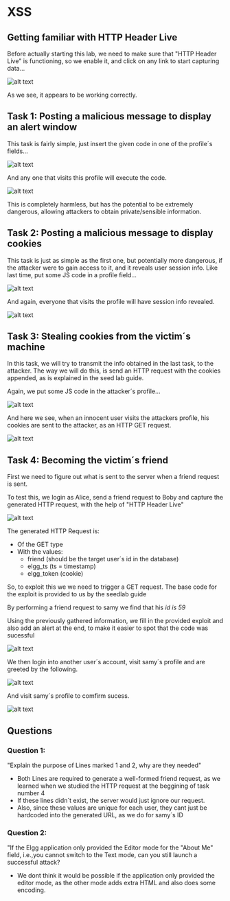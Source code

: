 # XSS

## Getting familiar with HTTP Header Live

Before actually starting this lab, we need to make sure that "HTTP Header Live" is functioning, so we enable it, and click on any link to start capturing data...

![alt text](https://github.com/ICWeiner/FEUP-FSI/blob/main/imgs/logbook10img1.PNG "Title")

As we see, it appears to be working correctly.

## Task 1: Posting a malicious message to display an alert window

This task is fairly simple, just insert the given code in one of the profile´s fields...

![alt text](https://github.com/ICWeiner/FEUP-FSI/blob/main/imgs/logbook10img2.PNG "Title")

 And any one that visits this profile will execute the code.

![alt text](https://github.com/ICWeiner/FEUP-FSI/blob/main/imgs/logbook10img3.PNG "Title")

This is completely harmless, but has the potential to be extremely dangerous, allowing attackers to obtain private/sensible information.


## Task 2: Posting a malicious message to display cookies

This task is just as simple as the first one, but potentially more dangerous, if the attacker were to gain access to it, and it reveals user session info.
Like last time, put some JS code in a profile field...

![alt text](https://github.com/ICWeiner/FEUP-FSI/blob/main/imgs/logbook10img4.PNG "Title")

And again, everyone that visits the profile will have session info revealed.

![alt text](https://github.com/ICWeiner/FEUP-FSI/blob/main/imgs/logbook10img5.PNG "Title")

## Task 3: Stealing cookies from the victim´s machine

In this task, we will try to transmit the info obtained in the last task, to the attacker.
The way we will do this, is send an HTTP request with the cookies appended, as is explained in the seed lab guide.

Again, we put some JS code in the attacker´s profile...

![alt text](https://github.com/ICWeiner/FEUP-FSI/blob/main/imgs/logbook10img6.PNG "Title")

And here we see, when an innocent user visits the attackers profile, his cookies are sent to the attacker, as an HTTP GET request.

![alt text](https://github.com/ICWeiner/FEUP-FSI/blob/main/imgs/logbook10img7.PNG "Title")

## Task 4: Becoming the victim´s friend

First we need to figure out what is sent to the server when a friend request is sent.

To test this, we login as Alice, send a friend request to Boby and capture the generated HTTP request, with the help of "HTTP Header Live"

![alt text](https://github.com/ICWeiner/FEUP-FSI/blob/main/imgs/logbook10img8.PNG "Title")

The generated HTTP Request is:
- Of the GET type
- With the values:
    - friend (should be the target user´s id in the database)
    - elgg_ts (ts = timestamp)
    - elgg_token (cookie)

So, to exploit this we we need to trigger a GET request.
The base code for the exploit is provided to us by the seedlab guide

By performing a friend request to samy we find that his *id is 59*

Using the previously gathered information, we fill in the provided exploit and also add an alert at the end, to make it easier to spot that the code was sucessful

![alt text](https://github.com/ICWeiner/FEUP-FSI/blob/main/imgs/logbook10img9.PNG "Title")

We then login into another user´s account, visit samy´s profile and are greeted by the following.

![alt text](https://github.com/ICWeiner/FEUP-FSI/blob/main/imgs/logbook10img10.PNG "Title")

And visit samy´s profile to comfirm sucess.

![alt text](https://github.com/ICWeiner/FEUP-FSI/blob/main/imgs/logbook10img11.PNG "Title")


## Questions

### Question 1:
"Explain the purpose of Lines marked 1 and 2, why are they needed"

- Both Lines are required to generate a well-formed friend request, as we learned when we studied the HTTP request at the beggining of task number 4
- If these lines didn´t exist, the server would just ignore our request.
- Also, since these values are unique for each user, they cant just be hardcoded into the generated URL, as we do for samy´s ID


### Question 2:
"If the Elgg application only provided the Editor mode for the "About Me" field, i.e.,you cannot switch to the Text mode, can you still launch a successful attack?

- We dont think it would be possible if the application only provided the editor mode, as the other mode adds extra HTML and also does some encoding.
